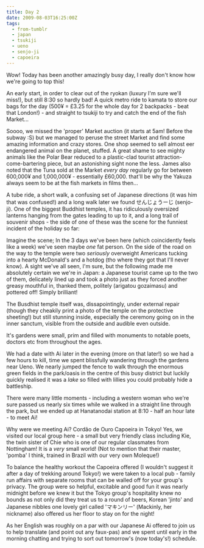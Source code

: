 ```yaml
---
title: Day 2
date: 2009-08-03T16:25:00Z
tags:
  - from-tumblr
  - japan
  - tsukiji
  - ueno
  - senjo-ji
  - capoeira
---
```


Wow! Today has been another amazingly busy day, I really don't know how we're going to top this!

An early start, in order to clear out of the ryokan (luxury I'm sure we'll miss!), but still 8:30 so hardly bad! A quick metro ride to kamata to store our bags for the day (500¥ = £3.25 for the whole day for 2 backpacks - beat that London!) - and straight to tsukiji to try and catch the end of the fish Market...

Soooo, we missed the 'proper' Market auction (it starts at 5am! Before the subway :S) but we managed to peruse the street Market and find some amazing information and crazy stores. One shop seemed to sell almost eer endangered animal on the planet, stuffed. A great shame to see mighty animals like the Polar Bear reduced to a plastic-clad tourist attraction-come-bartering piece, but an astonishing sight none the less. James also noted that the Tuna sold at the Market *every day* regularly go for between 600,000¥ and 1,000,000¥ - essentially £60,000. that'll be why the Yakuza always seem to be at the fish markets in films then...

A tube ride, a short walk, a confusing set of Japanese directions (it was him that was confused!) and a long walk later we found せんじょうーじ (senjo-ji). One of the biggest Buddhist temples, it has ridiculously oversized lanterns hanging from the gates leading to up to it, and a long trail of souvenir shops - the side of one of these was the scene for the funniest incident of the holiday so far:

Imagine the scene; In the 3 days we've been here (which coincidently feels like a week) we've seen maybe *one* fat person. On the side of the road on the way to the temple were two *seriously* overweight Americans tucking into a hearty McDonald's and a hotdog (tho where they got that I'll never know). A sight we've all seen, I'm sure, but the following made me absolutely certain we we're in Japan: a Japanese tourist came up to the two of them, delicately lined up and took a photo just as they forced another greasy mouthful in, thanked them, politely (arigatou gozaimasu) and pottered off! Simply brilliant!

The Busdhist temple itself was, dissapointingly, under external repair (though they cheakily print a photo of the temple on the protective sheeting!) but still stunning inside, especially the ceremony going on in the inner sanctum, visible from the outside and audible even outside.

It's gardens were small, prim and filled with monuments to notable poets, doctors etc from throughout the ages.

We had a date with Ai later in the evening (more on that later!) so we had a few hours to kill, time we spent blissfully wandering through the gardens near Ueno. We nearly jumped the fence to walk through the enormous green fields in the park/oasis in the centre of this busy district but luckily quickly realised it was a *lake* so filled with lillies you could probably hide a battleship.

There were many little moments - including a western woman who we're sure passed us nearly six times while we walked in a straight line through the park, but we ended up at Hanatanodai station at 8:10 - half an hour late - to meet Ai!

Why were we meeting Ai? Cordão de Ouro Capoeira in Tokyo! Yes, we visited our local group here - a small but very friendly class including Kie, the twin sister of Chie who is one of our regular classmates from Nottingham! It is a *very* small world! (Not to mention that their master, 'pomba' I think, trained in Brazil with our very own Moleque!)

To balance the healthy workout the Capoeira offered (I wouldn't suggest it after a day of trekking around Tokyo!) we were taken to a local pub - family run affairs with separate rooms that can be walled off for your group's privacy. The group were so helpful, excitable and good fun it was nearly midnight before we knew it but the Tokyo group's hospitality knew no bounds as not only did they treat us to a round of beers, Korean 'jinto' and Japanese nibbles one lovely girl called 'マキンリー' (Mackinly, her nickname) also offered us her floor to stay on for the night!

As her English was roughly on a par with our Japanese Ai offered to join us to help translate (and point out any faux-pas) and we spent until early in the morning chatting and trying to sort out tomorrow's (now today's!) schedule.

